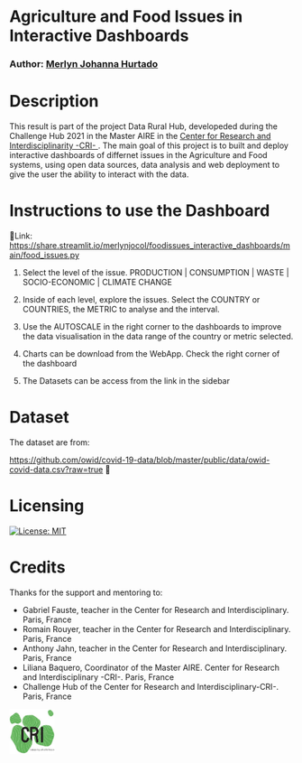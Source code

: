 # Agriculture and Food Issues in Interactive Dashboards
### **Author:** [Merlyn Johanna Hurtado](https://github.com/merlynjocol)

# Description

This result is part of the project Data Rural Hub, developeded during the Challenge Hub 2021 in the Master AIRE in the [Center for Research and Interdisciplinarity -CRI- ](https://cri-paris.org/en).
The main goal of this project is to built and deploy interactive dashboards of differnet issues in the Agriculture and Food systems, using open data sources, data analysis and  web deployment to give the user the ability to interact with the data. 

# Instructions to use the Dashboard

🔴Link:  https://share.streamlit.io/merlynjocol/foodissues_interactive_dashboards/main/food_issues.py

1. Select the level of the issue. PRODUCTION | CONSUMPTION | WASTE | SOCIO-ECONOMIC | CLIMATE CHANGE 

2. Inside of each level, explore the issues. Select the COUNTRY or COUNTRIES, the METRIC to analyse and the interval.

4. Use the AUTOSCALE in the right corner to the dashboards to improve the data visualisation in the data range of the country or metric selected. 

3.  Charts can be download from the WebApp. Check the right corner of the dashboard


5.  The Datasets can be access from the link in the sidebar 

# Dataset 
 The dataset are from: 
 
 https://github.com/owid/covid-19-data/blob/master/public/data/owid-covid-data.csv?raw=true     🔴
 
 # Licensing

[![License: MIT](https://img.shields.io/badge/License-MIT-yellow.svg)](https://opensource.org/licenses/MIT)

# Credits
Thanks for the support and mentoring to: 
* Gabriel  Fauste, teacher in the Center for Research and Interdisciplinary. Paris, France 
* Romain Rouyer, teacher in the Center for Research and Interdisciplinary. Paris, France 
* Anthony Jahn, teacher in the Center for Research and Interdisciplinary. Paris, France 
* Liliana Baquero, Coordinator of the Master AIRE. Center for Research and Interdisciplinary -CRI-. Paris, France 
* Challenge Hub of the Center for Research and Interdisciplinary-CRI-.  Paris, France 

<img src="https://github.com/merlynjocol/AgeGuess-Data-Analysis--Gender-Ethnic-analysis-in-age-guessing/blob/main/logoCRI.jpg" width="80" height="80">


